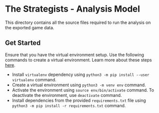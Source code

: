 # The Strategists - Analysis Model
This directory contains all the source files required to run the analysis on the exported game data.

## Get Started
Ensure that you have the virtual environment setup. Use the following commands to create a virtual environment. Learn more about these steps [here](https://packaging.python.org/en/latest/guides/installing-using-pip-and-virtual-environments/).
- Install `virtualenv` dependency using `python3 -m pip install --user virtualenv` command.
- Create a virtual environment using `python3 -m venv env` command.
- Activate the environment using `source env/bin/activate` command. To deactivate the environment, use `deactivate` command.
- Install dependencies from the provided `requirements.txt` file using `python3 -m pip install -r requirements.txt` command.